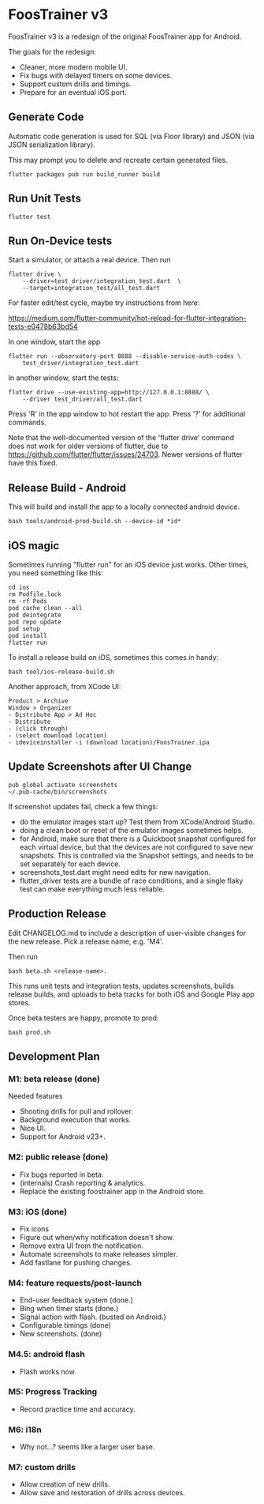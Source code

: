 # FoosTrainer v3

FoosTrainer v3 is a redesign of the original FoosTrainer app for Android.

The goals for the redesign:

* Cleaner, more modern mobile UI.
* Fix bugs with delayed timers on some devices.
* Support custom drills and timings.
* Prepare for an eventual iOS port.

## Generate Code

Automatic code generation is used for SQL (via Floor library)
and JSON (via JSON serialization library).

This may prompt you to delete and recreate certain generated files.

```
flutter packages pub run build_runner build
```

## Run Unit Tests

```
flutter test
```

## Run On-Device tests

Start a simulator, or attach a real device. Then run

```
flutter drive \
    --driver=test_driver/integration_test.dart  \
    --target=integration_test/all_test.dart
```

For faster edit/test cycle, maybe try instructions from here:

https://medium.com/flutter-community/hot-reload-for-flutter-integration-tests-e0478b63bd54

In one window, start the app
```
flutter run --observatory-port 8888 --disable-service-auth-codes \
    test_driver/integration_test.dart
```

In another window, start the tests:
```
flutter drive --use-existing-app=http://127.0.0.1:8888/ \
    --driver test_driver/all_test.dart
```

Press 'R' in the app window to hot restart the app. Press '?' for additional commands.

Note that the well-documented version of the 'flutter drive' command  
does not work for older versions of flutter, due to https://github.com/flutter/flutter/issues/24703.
Newer versions of flutter have this fixed.

## Release Build - Android

This will build and install the app to a locally connected android device.

```
bash tools/android-prod-build.sh --device-id *id*
```

## iOS magic

Sometimes running "flutter run" for an iOS device just works. Other times, you
need something like this:

```
cd ios
rm Podfile.lock
rm -rf Pods
pod cache clean --all
pod deintegrate
pod repo update
pod setup
pod install
flutter run
```

To install a release build on iOS, sometimes this comes in handy:

```
bash tool/ios-release-build.sh
```

Another approach, from XCode UI:

```
Product > Archive
Window > Organizer
- Distribute App > Ad Hoc
- Distribute
- (click through)
- (select download location)
- ideviceinstaller -i (download location)/FoosTrainer.ipa
```

## Update Screenshots after UI Change

```
pub global activate screenshots
~/.pub-cache/bin/screenshots
```

If screenshot updates fail, check a few things:

* do the emulator images start up? Test them from XCode/Android Studio.
* doing a clean boot or reset of the emulator images sometimes helps.
* for Android, make sure that there is a Quickboot snapshot configured for
  each virtual device, but that the devices are not configured to save new
  snapshots.  This is controlled via the Snapshot settings, and needs to be
  set separately for each device.
* screenshots_test.dart might need edits for new navigation.
* flutter_driver tests are a bundle of race conditions, and a single flaky
  test can make everything much less reliable.

## Production Release

Edit CHANGELOG.md to include a description of user-visible changes
for the new release. Pick a release name, e.g. 'M4'.

Then run

```
bash beta.sh <release-name>.
```

This runs unit tests and integration tests, updates screenshots,
builds release builds, and uploads to beta tracks for both iOS
and Google Play app stores.

Once beta testers are happy, promote to prod:

```
bash prod.sh
```

## Development Plan

### M1: beta release (done)

Needed features

* Shooting drills for pull and rollover.
* Background execution that works.
* Nice UI.
* Support for Android v23+.

### M2: public release (done)

* Fix bugs reported in beta.
* (internals) Crash reporting & analytics.
* Replace the existing foostrainer app in the Android store.

### M3: iOS (done)

* Fix icons
* Figure out when/why notification doesn't show.
* Remove extra UI from the notification.
* Automate screenshots to make releases simpler.
* Add fastlane for pushing changes.

### M4: feature requests/post-launch

* End-user feedback system (done.)
* Bing when timer starts (done.)
* Signal action with flash. (busted on Android.)
* Configurable timings (done)
* New screenshots. (done)

### M4.5: android flash

* Flash works now.

### M5: Progress Tracking

* Record practice time and accuracy.

### M6: i18n

* Why not...? seems like a larger user base.

### M7: custom drills

* Allow creation of new drills.
* Allow save and restoration of drills across devices.


